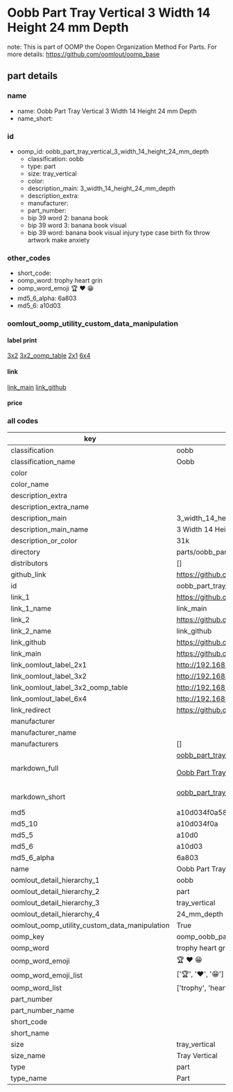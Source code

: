 # Oobb Part Tray Vertical 3 Width 14 Height 24 mm Depth  

note: This is part of OOMP the Oopen Organization Method For Parts. For more details: https://github.com/oomlout/oomp_base

##  part details
  







### name
* name: Oobb Part Tray Vertical 3 Width 14 Height 24 mm Depth
* name_short: 
### id
* oomp_id: oobb_part_tray_vertical_3_width_14_height_24_mm_depth
  * classification: oobb
  * type: part
  * size: tray_vertical
  * color: 
  * description_main: 3_width_14_height_24_mm_depth
  * description_extra: 
  * manufacturer: 
  * part_number: 
  * bip 39 word 2: banana book
  * bip 39 word 3: banana book visual
  * bip 39 word: banana book visual injury type case birth fix throw artwork make anxiety

### other_codes
* short_code: 
* oomp_word: trophy heart grin
* oomp_word_emoji :trophy: :heart: :grin:
* md5_6_alpha: 6a803
* md5_6: a10d03






### oomlout_oomp_utility_custom_data_manipulation
#### label print
[3x2](http://192.168.1.245:1112/?label=oomp%206a803)
[3x2_oomp_table](http://192.168.1.108:1112/?label=oomp%206a803)
[2x1](http://192.168.1.242:1112/?label=oomp%206a803)
[6x4](http://192.168.1.55:1112/?label=oomp%206a803)    

#### link

[link_main](https://github.com/oomlout/oomlout_oomp_version_1_messy/tree/main/parts/oobb_part_tray_vertical_3_width_14_height_24_mm_depth) [link_github](https://github.com/oomlout/oomlout_oomp_version_1_messy/tree/main/parts/oobb_part_tray_vertical_3_width_14_height_24_mm_depth)                             

#### price







### all codes 
| key | value |  
| --- | --- |  
| classification | oobb |  
| classification_name | Oobb |  
| color |  |  
| color_name |  |  
| description_extra |  |  
| description_extra_name |  |  
| description_main | 3_width_14_height_24_mm_depth |  
| description_main_name | 3 Width 14 Height 24 mm Depth |  
| description_or_color | 31k |  
| directory | parts/oobb_part_tray_vertical_3_width_14_height_24_mm_depth |  
| distributors | [] |  
| github_link | https://github.com/oomlout/oomlout_oomp_part_src/tree/main/parts/oobb_part_tray_vertical_3_width_14_height_24_mm_depth |  
| id | oobb_part_tray_vertical_3_width_14_height_24_mm_depth |  
| link_1 | https://github.com/oomlout/oomlout_oomp_version_1_messy/tree/main/parts/oobb_part_tray_vertical_3_width_14_height_24_mm_depth |  
| link_1_name | link_main |  
| link_2 | https://github.com/oomlout/oomlout_oomp_version_1_messy/tree/main/parts/oobb_part_tray_vertical_3_width_14_height_24_mm_depth |  
| link_2_name | link_github |  
| link_github | https://github.com/oomlout/oomlout_oomp_version_1_messy/tree/main/parts/oobb_part_tray_vertical_3_width_14_height_24_mm_depth |  
| link_main | https://github.com/oomlout/oomlout_oomp_version_1_messy/tree/main/parts/oobb_part_tray_vertical_3_width_14_height_24_mm_depth |  
| link_oomlout_label_2x1 | http://192.168.1.242:1112/?label=oomp%206a803 |  
| link_oomlout_label_3x2 | http://192.168.1.245:1112/?label=oomp%206a803 |  
| link_oomlout_label_3x2_oomp_table | http://192.168.1.108:1112/?label=oomp%206a803 |  
| link_oomlout_label_6x4 | http://192.168.1.55:1112/?label=oomp%206a803 |  
| link_redirect | https://github.com/oomlout/oomlout_oomp_version_1_messy/tree/main/parts/oobb_part_tray_vertical_3_width_14_height_24_mm_depth |  
| manufacturer |  |  
| manufacturer_name |  |  
| manufacturers | [] |  
| markdown_full | [oobb_part_tray_vertical_3_width_14_height_24_mm_depth](none)<br>[](none)<br>[Oobb Part Tray Vertical 3 Width 14 Height 24 Mm Depth](none)<br><br> |  
| markdown_short | [oobb_part_tray_vertical_3_width_14_height_24_mm_depth](none)<br><br> |  
| md5 | a10d034f0a5802d48cf5e743e9c66091 |  
| md5_10 | a10d034f0a |  
| md5_5 | a10d0 |  
| md5_6 | a10d03 |  
| md5_6_alpha | 6a803 |  
| name | Oobb Part Tray Vertical 3 Width 14 Height 24 mm Depth |  
| oomlout_detail_hierarchy_1 | oobb |  
| oomlout_detail_hierarchy_2 | part |  
| oomlout_detail_hierarchy_3 | tray_vertical |  
| oomlout_detail_hierarchy_4 | 24_mm_depth |  
| oomlout_oomp_utility_custom_data_manipulation | True |  
| oomp_key | oomp_oobb_part_tray_vertical_3_width_14_height_24_mm_depth |  
| oomp_word | trophy heart grin |  
| oomp_word_emoji | :trophy: :heart: :grin: |  
| oomp_word_emoji_list | [':trophy:', ':heart:', ':grin:'] |  
| oomp_word_list | ['trophy', 'heart', 'grin'] |  
| part_number |  |  
| part_number_name |  |  
| short_code |  |  
| short_name |  |  
| size | tray_vertical |  
| size_name | Tray Vertical |  
| type | part |  
| type_name | Part |  
